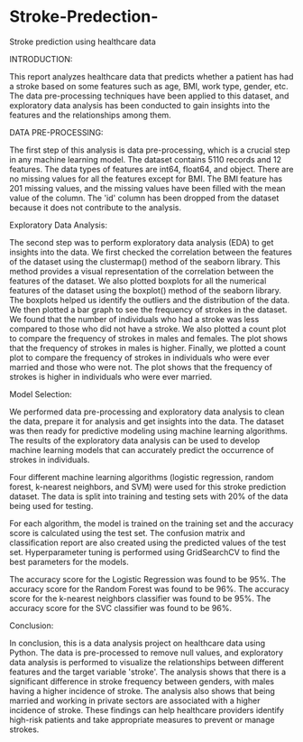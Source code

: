 # Stroke-Predection-
Stroke prediction using healthcare data

INTRODUCTION:

This report analyzes healthcare data that predicts whether a patient has had a stroke based on some features such as age, BMI, work type, gender, etc. The data pre-processing techniques have been applied to this dataset, and exploratory data analysis has been conducted to gain insights into the features and the relationships among them.

DATA PRE-PROCESSING:

The first step of this analysis is data pre-processing, which is a crucial step in any machine learning model. The dataset contains 5110 records and 12 features. The data types of features are int64, float64, and object. There are no missing values for all the features except for BMI. The BMI feature has 201 missing values, and the missing values have been filled with the mean value of the column. The 'id' column has been dropped from the dataset because it does not contribute to the analysis.

Exploratory Data Analysis:

The second step was to perform exploratory data analysis (EDA) to get insights into the data. We first checked the correlation between the features of the dataset using the clustermap() method of the seaborn library. This method provides a visual representation of the correlation between the features of the dataset. We also plotted boxplots for all the numerical features of the dataset using the boxplot() method of the seaborn library. The boxplots helped us identify the outliers and the distribution of the data. We then plotted a bar graph to see the frequency of strokes in the dataset. We found that the number of individuals who had a stroke was less compared to those who did not have a stroke. We also plotted a count plot to compare the frequency of strokes in males and females. The plot shows that the frequency of strokes in males is higher. Finally, we plotted a count plot to compare the frequency of strokes in individuals who were ever married and those who were not. The plot shows that the frequency of strokes is higher in individuals who were ever married.

Model Selection:

We performed data pre-processing and exploratory data analysis to clean the data, prepare it for analysis and get insights into the data. The dataset was then ready for predictive modeling using machine learning algorithms. The results of the exploratory data analysis can be used to develop machine learning models that can accurately predict the occurrence of strokes in individuals.

Four different machine learning algorithms (logistic regression, random forest, k-nearest neighbors, and SVM) were used for this stroke prediction dataset. The data is split into training and testing sets with 20% of the data being used for testing.

For each algorithm, the model is trained on the training set and the accuracy score is calculated using the test set. The confusion matrix and classification report are also created using the predicted values of the test set. Hyperparameter tuning is performed using GridSearchCV to find the best parameters for the models.

The accuracy score for the Logistic Regression was found to be 95%.
The accuracy score for the Random Forest was found to be 96%.
The accuracy score for the k-nearest neighbors classifier was found to be 95%.
The accuracy score for the SVC classifier was found to be 96%.

Conclusion:

In conclusion, this is a data analysis project on healthcare data using Python. The data is pre-processed to remove null values, and exploratory data analysis is performed to visualize the relationships between different features and the target variable 'stroke'. The analysis shows that there is a significant difference in stroke frequency between genders, with males having a higher incidence of stroke. The analysis also shows that being married and working in private sectors are associated with a higher incidence of stroke. These findings can help healthcare providers identify high-risk patients and take appropriate measures to prevent or manage strokes.
